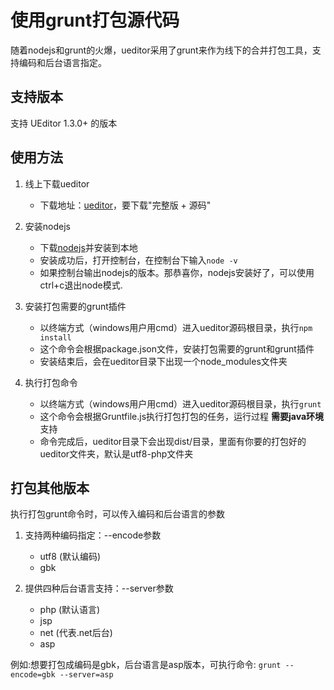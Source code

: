 # 使用grunt打包源代码

随着nodejs和grunt的火爆，ueditor采用了grunt来作为线下的合并打包工具，支持编码和后台语言指定。

## 支持版本 ##
支持 UEditor 1.3.0+ 的版本

## 使用方法

1. 线上下载ueditor
    * 下载地址：[ueditor](http://ueditor.baidu.com/website/download.html#ueditor)，要下载"完整版 + 源码"

2. 安装nodejs
    * 下载[nodejs](http://www.nodejs.org)并安装到本地
    * 安装成功后，打开控制台，在控制台下输入```node -v```
    * 如果控制台输出nodejs的版本。那恭喜你，nodejs安装好了，可以使用ctrl+c退出node模式.

3. 安装打包需要的grunt插件
    * 以终端方式（windows用户用cmd）进入ueditor源码根目录，执行```npm install```
    * 这个命令会根据package.json文件，安装打包需要的grunt和grunt插件
    * 安装结束后，会在ueditor目录下出现一个node_modules文件夹

4. 执行打包命令
    * 以终端方式（windows用户用cmd）进入ueditor源码根目录，执行```grunt```
    * 这个命令会根据Gruntfile.js执行打包打包的任务，运行过程 **需要java环境** 支持
    * 命令完成后，ueditor目录下会出现dist/目录，里面有你要的打包好的ueditor文件夹，默认是utf8-php文件夹

## 打包其他版本
执行打包grunt命令时，可以传入编码和后台语言的参数

1. 支持两种编码指定：--encode参数
    * utf8 (默认编码)
    * gbk

2. 提供四种后台语言支持：--server参数
    * php (默认语言)
    * jsp
    * net (代表.net后台)
    * asp

例如:想要打包成编码是gbk，后台语言是asp版本，可执行命令:
    ```grunt --encode=gbk --server=asp```